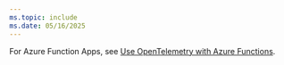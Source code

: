 ```yaml
---
ms.topic: include
ms.date: 05/16/2025
---
```


For Azure Function Apps, see [Use OpenTelemetry with Azure Functions](https://learn.microsoft.com/azure/azure-functions/opentelemetry-howto).